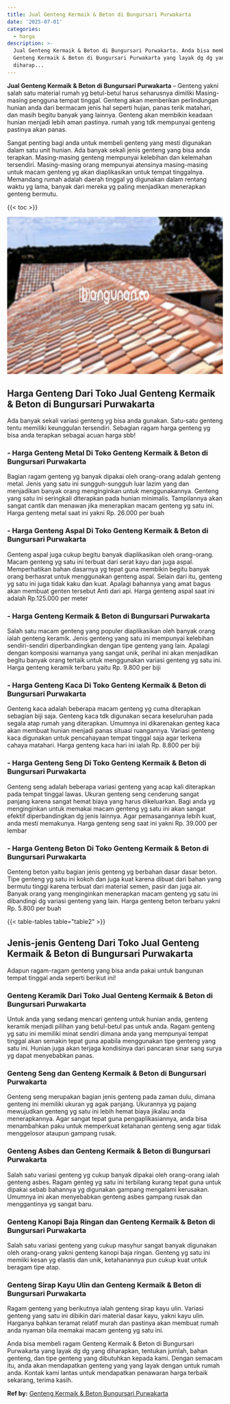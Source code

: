 ```yaml
---
title: Jual Genteng Kermaik & Beton di Bungursari Purwakarta
date: '2025-07-01'
categories:
  - harga
description: >-
  Jual Genteng Kermaik & Beton di Bungursari Purwakarta. Anda bisa membeli ragam
  Genteng Kermaik & Beton di Bungursari Purwakarta yang layak dg dg yang
  diharap...
---
```


**Jual Genteng Kermaik & Beton di Bungursari Purwakarta** – Genteng yakni salah satu material rumah yg betul-betul harus seharusnya dimiliki Masing-masing pengguna tempat tinggal. Genteng akan memberikan perlindungan hunian anda dari bermacam jenis hal seperti hujan, panas terik matahari, dan masih begitu banyak yang lainnya. Genteng akan membikin keadaan hunian menjadi lebih aman pastinya. rumah yang tdk mempunyai genteng pastinya akan panas.

Sangat penting bagi anda untuk membeli genteng yang mesti digunakan dalam satu unit hunian. Ada banyak sekali jenis genteng yang bisa anda terapkan. Masing-masing genteng mempunyai kelebihan dan kelemahan tersendiri. Masing-masing orang mempunyai atensinya masing-masing untuk macam genteng yg akan diaplikasikan untuk tempat tinggalnya. Memandang rumah adalah daerah tinggal yg digunakan dalam rentang waktu yg lama, banyak dari mereka yg paling menjadikan menerapkan genteng bermutu.

{{< toc >}}

![Jual Genteng Kermaik & Beton di Bungursari Purwakarta](/images/genteng-minimalis-murah04.png)

## Harga Genteng Dari Toko Jual Genteng Kermaik & Beton di Bungursari Purwakarta

Ada banyak sekali variasi genteng yg bisa anda gunakan. Satu-satu genteng tentu memiliki keunggulan tersendiri. Sebagian ragam harga genteng yg bisa anda terapkan sebagai acuan harga sbb!

### \- Harga Genteng Metal Di Toko Genteng Kermaik & Beton di Bungursari Purwakarta

Bagian ragam genteng yg banyak dipakai oleh orang-orang adalah genteng metal. Jenis yang satu ini sungguh-sungguh luar lazim yang dan menjadikan banyak orang menginginkan untuk menggunakannya. Genteng yang satu ini seringkali diterapkan pada hunian minimalis. Tampilannya akan sangat cantik dan menawan jika menerapkan macam genteng yg satu ini. Harga genteng metal saat ini yakni Rp. 26.000 per buah

### \- Harga Genteng Aspal Di Toko Genteng Kermaik & Beton di Bungursari Purwakarta

Genteng aspal juga cukup begitu banyak diaplikasikan oleh orang-orang. Macam genteng yg satu ini terbuat dari serat kayu dan juga aspal. Memperhatikan bahan dasarnya yg tepat guna membikin begitu banyak orang berhasrat untuk menggunakan genteng aspal. Selain dari itu, genteng yg satu ini juga tidak kaku dan kuat. Apalagi bahannya yang amat bagus akan membuat genten tersebut Anti dari api. Harga genteng aspal saat ini adalah Rp.125.000 per meter

### \- Harga Genteng Kermaik & Beton di Bungursari Purwakarta

Salah satu macam genteng yang populer diaplikasikan oleh banyak orang ialah genteng keramik. Jenis genteng yang satu ini mempunyai kelebihan sendiri-sendiri diperbandingkan dengan tipe genteng yang lain. Apalagi dengan komposisi warnanya yang sangat unik, perihal ini akan menjadikan begitu banyak orang tertaik untuk menggunakan variasi genteng yg satu ini. Harga genteng keramik terbaru yaitu Rp. 9.800 per biji

### \- Harga Genteng Kaca Di Toko Genteng Kermaik & Beton di Bungursari Purwakarta

Genteng kaca adalah beberapa macam genteng yg cuma diterapkan sebagian biji saja. Genteng kaca tdk digunakan secara keseluruhan pada segala atap rumah yang diterapkan. Umumnya ini dikarenakan genteg kaca akan membuat hunian menjadi panas situasi ruangannya. Variasi genteng kaca digunakan untuk pencahayaan tempat tinggal saja agar terkena cahaya matahari. Harga genteng kaca hari ini ialah Rp. 8.800 per biji

### \- Harga Genteng Seng Di Toko Genteng Kermaik & Beton di Bungursari Purwakarta

Genteng seng adalah beberapa variasi genteng yang acap kali diterapkan pada tempat tinggal lawas. Ukuran genteng seng cenderung sangat panjang karena sangat hemat biaya yang harus dikeluarkan. Bagi anda yg menginginkan untuk memakai macam genteng yg satu ini akan sangat efektif diperbandingkan dg jenis lainnya. Agar pemasangannya lebih kuat, anda mesti memakunya. Harga genteng seng saat ini yakni Rp. 39.000 per lembar

### \- Harga Genteng Beton Di Toko Genteng Kermaik & Beton di Bungursari Purwakarta

Genteng beton yaitu bagian jenis genteng yg berbahan dasar dasar beton. Tipe genteng yg satu ini kokoh dan juga kuat karena dibuat dari bahan yang bermutu tinggi karena terbuat dari material semen, pasir dan juga air. Banyak orang yang menginginkan menerapkan macam genteng yg satu ini dibandingi dg variasi genteng yang lain. Harga genteng beton terbaru yakni Rp. 5.800 per buah

{{< table-tables table="table2" >}}

## Jenis-jenis Genteng Dari Toko Jual Genteng Kermaik & Beton di Bungursari Purwakarta

Adapun ragam-ragam genteng yang bisa anda pakai untuk bangunan tempat tinggal anda seperti berikut ini!

### Genteng Keramik Dari Toko Jual Genteng Kermaik & Beton di Bungursari Purwakarta

Untuk anda yang sedang mencari genteng untuk hunian anda, genteng keramik menjadi pilihan yang betul-betul pas untuk anda. Ragam genteng yg satu ini memiliki minat sendiri dimana anda yang mempunyai tempat tinggal akan semakin tepat guna apabila menggunakan tipe genteng yang satu ini. Hunian juga akan terjaga kondisinya dari pancaran sinar sang surya yg dapat menyebabkan panas.

### Genteng Seng dan Genteng Kermaik & Beton di Bungursari Purwakarta

Genteng seng merupakan bagian jenis genteng pada zaman dulu, dimana genteng ini memiliki ukuran yg agak panjang. Ukurannya yg pajang mewujudkan genteng yg satu ini lebih hemat biaya jikalau anda menerapkannya. Agar sangat tepat guna pengaplikasiannya, anda bisa menambahkan paku untuk memperkuat ketahanan genteng seng agar tidak menggelosor ataupun gampang rusak.

### Genteng Asbes dan Genteng Kermaik & Beton di Bungursari Purwakarta

Salah satu variasi genteng yg cukup banyak dipakai oleh orang-orang ialah genteng asbes. Ragam genteg yg satu ini terbilang kurang tepat guna untuk dipakai sebab bahannya yg digunakan gampang mengalami kerusakan. Umumnya ini akan menyebabkan genteng asbes gampang rusak dan menggantinya yg sangat baru.

### Genteng Kanopi Baja Ringan dan Genteng Kermaik & Beton di Bungursari Purwakarta

Salah satu variasi genteng yang cukup masyhur sangat banyak digunakan oleh orang-orang yakni genteng kanopi baja ringan. Genteng yg satu ini memiiki kesan yg elastis dan unik, ketahanannya pun cukup kuat untuk beragam tipe atap.

### Genteng Sirap Kayu Ulin dan Genteng Kermaik & Beton di Bungursari Purwakarta

Ragam genteng yang berikutnya ialah genteng sirap kayu ulin. Variasi genteng yang satu ini dibikin dari material dasar kayu, yakni kayu ulin. Harganya bahkan teramat relatif murah dan pastinya akan membuat rumah anda nyaman bila memakai macam genteng yg satu ini.

Anda bisa membeli ragam Genteng Kermaik & Beton di Bungursari Purwakarta yang layak dg dg yang diharapkan, tentukan jumlah, bahan genteng, dan tipe genteng yang dibutuhkan kepada kami. Dengan semacam itu, anda akan mendapatkan genteng yang yang layak dengan untuk rumah anda. Kontak kami lantas untuk mendapatkan penawaran harga terbaik sekarang, terima kasih.

**Ref by:**  [Genteng Kermaik & Beton  Bungursari Purwakarta](https://id.wikipedia.org/wiki/Genteng)
